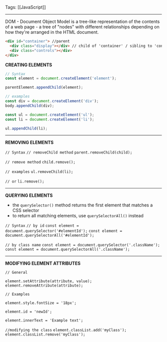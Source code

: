 
Tags: [[JavaScript]]

---
 
DOM - Document Object Model is a tree-like representation of the contents of a web page - a tree of "nodes" with different relationships depending on how they're arranged in the HTML document.

```html
<div id="container"> //parent
  <div class="display"></div> // child of 'container' / sibling to 'controls'
  <div class="controls"></div>
</div>
```


**CREATING ELEMENTS**

```js
// Syntax
const element = document.createElement('element');

parentElement.appendChild(element);

// examples
const div = document.createElement('div');
body.appendChild(div);

const ul = document.createElement('ul');
const li = document.createElement('li');

ul.appendChild(li);
```

---

**REMOVING ELEMENTS**

`// Syntax`
`// removeChild method`
`parent.removeChild(child);`

`// remove method`
`child.remove();`

`// examples`
`ul.removeChild(li);`

`// or`
`li.remove();`

---

**QUERYING ELEMENTS**

- the `querySelector()` method returns the first element that matches a CSS selector
- to return all matching elements, use `querySelectorAll()` instead

`// Syntax`
`// by id`
`const element = document.querySelector('#elementId');`
`const element = document.querySelectorAll('#elementId');`

`// by class name`
`const element = document.querySelector('.className');`
`const element = document.querySelectorAll('.className');`

---

**MODIFYING ELEMENT ATTRIBUTES**

`// General`

`element.setAttribute(attribute, value);`
`element.removeAttribute(attribute);`

`// Examples`

`element.style.fontSize = '18px';`

`element.id = 'newId';`

`element.innerText = 'Example text';`

`//modifying the class`
`element.classList.add('myClass');`
`element.classList.remove('myClass');`



